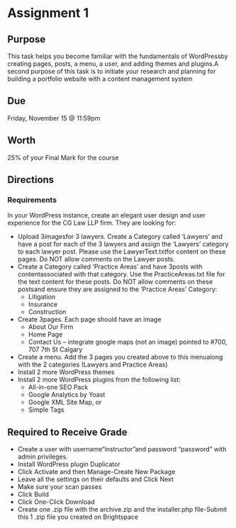 # Assignment 1
## Purpose
This task helps you become familiar with the fundamentals of WordPressby creating pages, posts, a menu, a user, and adding themes and plugins.A second purpose of this task is to initiate your research and planning for building a portfolio website with a content management system

## Due
Friday, November 15 @ 11:59pm 

## Worth
25% of your Final Mark for the course

## Directions
### Requirements
In your WordPress instance, create an elegant user design and user experience for the CG Law LLP firm.  They are looking for:
- Upload 3imagesfor 3 lawyers. Create a Category called ‘Lawyers’ and have a post for each of the 3 lawyers and assign the ‘Lawyers’ category to each lawyer post.  Please use the LawyerText.txtfor content on these pages.  Do NOT allow comments on the Lawyer posts.
- Create a Category called ‘Practice Areas’ and have 3posts with contentassociated with that category.  Use the PracticeAreas.txt file for the text content for these posts.  Do NOT allow comments on these postsand ensure they are assigned to the ‘Practice Areas’ Category:
  - Litigation
  - Insurance
  - Construction
- Create 3pages. Each page should have an image
  - About Our Firm
  - Home Page
  - Contact Us – integrate google maps (not an image) pointed to #700, 707 7th St Calgary
- Create a menu.  Add the 3 pages you created above to this menualong with the 2 categories (Lawyers and Practice Areas)
- Install 2 more WordPress themes
- Install 2 more WordPress plugins from the following list:
  - All-in-one SEO Pack
  - Google Analytics by Yoast
  - Google XML Site Map, or
  - Simple Tags
## Required to Receive Grade
- Create a user with username“instructor”and password “password” with admin privileges.
- Install WordPress plugin Duplicator
- Click Activate and then Manage-Create New Package
- Leave all the settings on their defaults and Click Next
- Make sure your scan passes
- Click Build
- Click One-Click Download
- Create one .zip file with the archive.zip and the installer.php file-Submit this 1 .zip file you created on Brightspace
